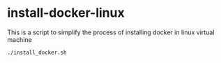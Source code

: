 # install-docker-linux
This is a script to simplify the process of installing docker in linux virtual machine


```sh
./install_docker.sh
```
